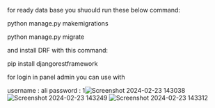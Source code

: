 for ready data base you shuould run these below command: 

python manage.py makemigrations

python manage.py migrate

and install DRF with this command:

pip install djangorestframework

for login in panel admin you can use with

username : ali 
password : 1![Screenshot 2024-02-23 143038](https://github.com/MohammadAminSohele/Todo_api_project/assets/122188222/60a3ef14-3398-4b0a-bf1e-cb58d882de75)
![Screenshot 2024-02-23 143249](https://github.com/MohammadAminSohele/Todo_api_project/assets/122188222/69a8a451-55c7-4c11-9d96-4cd8533049fa)
![Screenshot 2024-02-23 143312](https://github.com/MohammadAminSohele/Todo_api_project/assets/122188222/8b458cae-e16b-4d36-85af-458002c87544)
